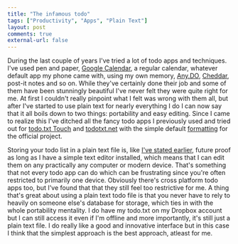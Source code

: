 ```yaml
---
title: "The infamous todo"
tags: ["Productivity", "Apps", "Plain Text"]
layout: post
comments: true
external-url: false
---
```


During the last couple of years I've tried a lot of todo apps and techniques. I've used pen and paper, [Google Calendar](http://www.google.com/calendar/), a regular calendar, whatever default app my phone came with, using my own memory, [Any.DO](http://www.any.do/), [Cheddar](https://cheddarapp.com/), post-it notes and so on. While they've certainly done their job and some of them have been stunningly beautiful I've never felt they were quite right for me. At first I couldn't really pinpoint what I felt was wrong with them all, but after I've started to use plain text for nearly everything I do I can now say that it all boils down to two things: portability and easy editing. Since I came to realize this I've ditched all the fancy todo apps I previously used and tried out for [todo.txt Touch](https://itunes.apple.com/se/app/todo.txt-touch/id491342186?mt=8) and [todotxt.net](http://benrhughes.com/todotxt.net/) with the simple default [formatting](https://github.com/ginatrapani/todo.txt-cli/wiki/The-Todo.txt-Format) for the official project.

Storing your todo list in a plain text file is, like [I've stated earlier](/blog/2012/10/07/the-one-about-markdown/), future proof as long as I have a simple text editor installed, which means that I can edit them on any practically any computer or modern device. That's something that not every todo app can do which can be frustrating since you're often restricted to primarily one device. Obviously there's cross platform todo apps too, but I've found that that they still feel too restrictive for me. A thing that's great about using a plain text todo file is that you never have to rely to heavily on someone else's database for storage, which ties in with the whole portability mentality. I do have my todo.txt on my Dropbox account but I can still access it even if I'm offline and more importantly, it's still just a plain text file. I do really like a good and innovative interface but in this case I think that the simplest approach is the best approach, atleast for me.
